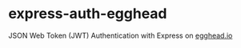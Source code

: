 # express-auth-egghead
JSON Web Token (JWT) Authentication with Express on [egghead.io](https://egghead.io/courses/json-web-token-jwt-authentication-with-node-js)
